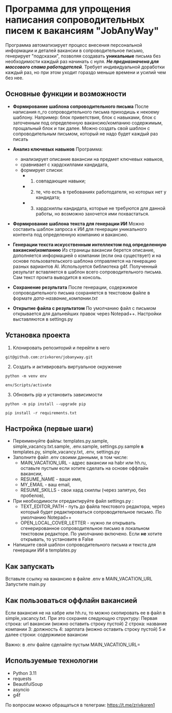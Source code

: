 # Программа для упрощения написания сопроводительных писем к вакансиям "JobAnyWay"

Программа автоматизирует процесс внесения персональной информации и деталей вакансии в сопроводительное письмо, генерирует "подсказки", позволяя создавать **уникальные** письма без необходимости каждый раз начинать с нуля.
***Не предназначена для массового спама работодателей***. Требует индивидуальной доработки каждый раз, но при этом уходит гораздо меньше времени и усилий чем без нее.

## Основные функции и возможности
- **Формирование шаблона сопроводительного письма**
 После написания n_го сопроводительного письма приходишь к некоему шаблону. Например: блок приветствия, блок с навыками, блок с заточенным под определенную вакансию/компанию содержимым, прощальный блок и так далее.  Можно создать свой шаблон с сопроводительным письмом, который не надо будет каждый раз писать

-   **Анализ ключевых навыков** Программа: 
	- анализирует описание вакансии на предмет ключевых навыков, 
	- сравнивает с хардскиллами кандидата,
	- формирует списки: 
		- 1. совпадающие навыки; 
		- 2. те, что есть в требованиях работодателя, но которых нет у кандидата;
		- 3. хардскиллы кандидата, которые не требуются для данной работы, но возможно захочется ими похвастаться.		
-  **Формирование шаблона текста для генерации ИИ**
Можно составить шаблон запроса к ИИ для генерации уникального контента под определенную компанию и вакансию. 
-  **Генерации текста искусственным интеллектом под определенную вакансию\компанию**
	 Из страницы вакансии берется описание, дополняется информацией о компании (если она существует) и на основе пользовательского шаблона отправляется на генерацию разных вариантов AI. 
	 Используется библиотека g4f.	Полученный результат вставляется в шаблон всего сопроводительного письма. Сам текст промта выводится в консоль.	 
- **Сохранение результата**
После генерации, содержимое сопроводительного письма сохраняется в текстовом файле в формате *дата-название_компании.txt* 
- **Открытие файла с результатом**
По умолчанию файл с письмом открывается для дальнейших правок через Notepad++. Настройки выставляются в settings.py

## Установка проекта
1.  Клонировать репозиторий и перейти в него

`git@github.com:zrivkoren/jobanyway.git`

2.  Создать и активировать виртуальное окружение

`python -m venv env`

`env/Scripts/activate`

3.  Обновить pip и установить зависимости

`python -m pip install --upgrade pip`

`pip install -r requirements.txt`

## Настройка (первые шаги)
- Переименуйте файлы: templates.py.sample, simple_vacancy.txt.sample, .env.sample, settings.py.sample **в** templates.py, simple_vacancy.txt, .env, settings.py
- Заполните файл .env своими данными, в том числе:
	- MAIN_VACATION_URL - адрес вакансии на habr или hh.ru, оставьте пустым если хотите сделать на основе  оффлайн вакансии,
	- RESUME_NAME - ваше имя,
	- MY_EMAIL - ваш email,
	- RESUME_SKILLS - свои хард скиллы (через запятую, без пробелов),
- При необходимости отредактируйте файл settings.py :
	- TEXT_EDITOR_PATH - путь до файла текстового редактора, через который будет редактироваться сопроводительное письмо. По умолчанию Notepad++
	- OPEN_LOCAL_COVER_LETTER - нужно ли открывать сгенерированное сопроводительное письмо в локальном текстовом редакторе. По умолчанию включено. Если **не** хотите открывать, то установите в False
- Напишите свой шаблон сопроводительного письма и текста для генерации ИИ в templates.py

## Как запускать
Вставьте ссылку на вакансию в файле .env в MAIN_VACATION_URL
Запустите main.py

## Как пользоваться оффлайн вакансией
Если вакансия не на хабре или hh.ru, то можно скопировать ее в файл в simple_vacancy.txt. При это сохраняя следующую структуру:
Первая строка: url вакансии (можно оставить строку пустой)
2 строка: название компании
3: должность
4: зарплата (можно оставить строку пустой)
5 и далее строки: содержимое вакансии

Важно: в .env файле сделайте пустым MAIN_VACATION_URL= 

## Используемые технологии

- Python 3.11
- requests
- BeautifulSoup
- asyncio
- g4f

По вопросам можно обращаться в телеграм: https://t.me/zrivkoren1
